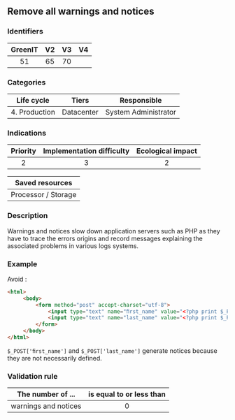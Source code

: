 ## Remove all warnings and notices

### Identifiers

| GreenIT | V2  | V3  |  V4  |
|:-------:|:---:|:---:|:----:|
|   51    |  65 | 70  |      |

### Categories

|  Life cycle   |   Tiers    |     Responsible      |
|:-------------:|:----------:|:--------------------:|
| 4. Production | Datacenter | System Administrator |

### Indications

|      Priority      | Implementation difficulty | Ecological impact |
|:------------------:|:-------------------------:|:-----------------:|
|         2          |             3             |         2         |

|                      Saved resources                      |
|:---------------------------------------------------------:|
|                    Processor / Storage                    |

### Description

Warnings and notices slow down application servers such as PHP as they have to trace the errors origins and record messages explaining the associated problems in various logs systems.

### Example

Avoid :
```html
<html>
     <body>
         <form method="post" accept-charset="utf-8">
             <input type="text" name="ﬁrst_name" value="<?php print $_POST['ﬁrst_name'] ?>" placeholder="">
             <input type="text" name="last_name" value="<?php print $_POST['last_name'] ?>" placeholder="">
         </form>
     </body>
</html>
```
`$_POST['ﬁrst_name']` and `$_POST['last_name']` generate notices because they are not necessarily defined.


### Validation rule

| The number of ...    | is equal to or less than |  
|----------------------|:------------------------:|
| warnings and notices |            0             |
